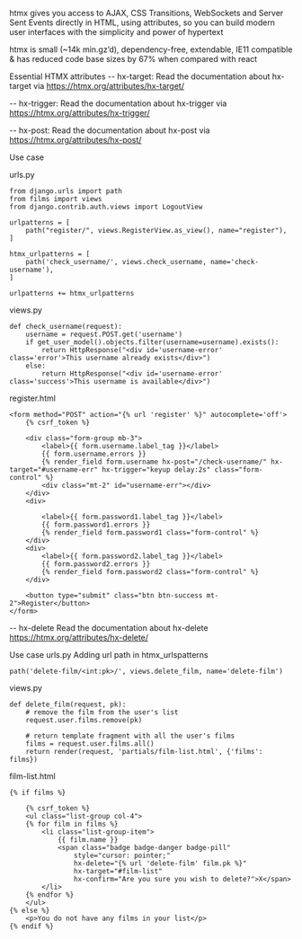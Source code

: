 htmx gives you access to AJAX, CSS Transitions, WebSockets and Server Sent Events directly in HTML, using attributes, so you can build modern user interfaces with the simplicity and power of hypertext

htmx is small (~14k min.gz’d), dependency-free, extendable, IE11 compatible & has reduced code base sizes by 67% when compared with react

Essential HTMX attributes
-- hx-target:
Read the documentation about hx-target via https://htmx.org/attributes/hx-target/


-- hx-trigger: 
Read the documentation about hx-trigger via https://htmx.org/attributes/hx-trigger/

-- hx-post: 
Read the documentation about hx-post via https://htmx.org/attributes/hx-post/


Use case

urls.py
```
from django.urls import path
from films import views
from django.contrib.auth.views import LogoutView

urlpatterns = [
    path("register/", views.RegisterView.as_view(), name="register"),
]

htmx_urlpatterns = [
    path('check_username/', views.check_username, name='check-username'),
]

urlpatterns += htmx_urlpatterns
```
views.py
```
def check_username(request):
    username = request.POST.get('username')
    if get_user_model().objects.filter(username=username).exists():
        return HttpResponse("<div id='username-error' class='error'>This username already exists</div>")
    else:
        return HttpResponse("<div id='username-error' class='success'>This username is available</div>")
```

register.html
```
<form method="POST" action="{% url 'register' %}" autocomplete='off'>
    {% csrf_token %}

    <div class="form-group mb-3">
        <label>{{ form.username.label_tag }}</label>
        {{ form.username.errors }}
        {% render_field form.username hx-post="/check-username/" hx-target="#username-err" hx-trigger="keyup delay:2s" class="form-control" %}
        <div class="mt-2" id="username-err"></div>
    </div>
    <div>

        <label>{{ form.password1.label_tag }}</label>
        {{ form.password1.errors }}
        {% render_field form.password1 class="form-control" %}
    </div>
    <div>
        <label>{{ form.password2.label_tag }}</label>
        {{ form.password2.errors }}
        {% render_field form.password2 class="form-control" %}
    </div>
    
    <button type="submit" class="btn btn-success mt-2">Register</button>
</form>
```

-- hx-delete
Read the documentation about hx-delete https://htmx.org/attributes/hx-delete/

Use case
urls.py
Adding url path in htmx_urlspatterns
```
path('delete-film/<int:pk>/', views.delete_film, name='delete-film')
```

views.py
```
def delete_film(request, pk):
    # remove the film from the user's list
    request.user.films.remove(pk)

    # return template fragment with all the user's films
    films = request.user.films.all()
    return render(request, 'partials/film-list.html', {'films': films})
```

film-list.html
```
{% if films %}

    {% csrf_token %}
    <ul class="list-group col-4">
    {% for film in films %}
        <li class="list-group-item">
            {{ film.name }}
            <span class="badge badge-danger badge-pill" 
                style="cursor: pointer;"
                hx-delete="{% url 'delete-film' film.pk %}"
                hx-target="#film-list"
                hx-confirm="Are you sure you wish to delete?">X</span>
        </li>
    {% endfor %}
    </ul>
{% else %}
    <p>You do not have any films in your list</p>
{% endif %}
```

